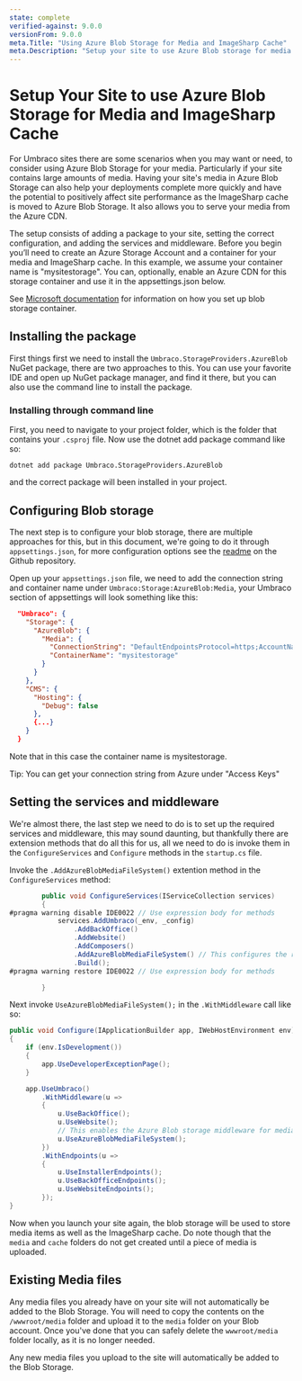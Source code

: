 ```yaml
---
state: complete
verified-against: 9.0.0
versionFrom: 9.0.0
meta.Title: "Using Azure Blob Storage for Media and ImageSharp Cache"
meta.Description: "Setup your site to use Azure Blob storage for media and ImageSharp cache"
---
```


# Setup Your Site to use Azure Blob Storage for Media and ImageSharp Cache

For Umbraco sites there are some scenarios when you may want or need, to consider using Azure Blob Storage for your media. Particularly if your site contains large amounts of media.  Having your site's media in Azure Blob Storage can also help your deployments complete more quickly and have the potential to positively affect site performance as the ImageSharp cache is moved to Azure Blob Storage.  It also allows you to serve your media from the Azure CDN.

The setup consists of adding a package to your site, setting the correct configuration, and adding the services and middleware. Before you begin you’ll need to create an Azure Storage Account and a container for your media and ImageSharp cache. In this example, we assume your container name is "mysitestorage". You can, optionally, enable an Azure CDN for this storage container and use it in the appsettings.json below.

See [Microsoft documentation](https://docs.microsoft.com/en-us/azure/storage/blobs/storage-quickstart-blobs-portal) for information on how you set up blob storage container. 

## Installing the package

First things first we need to install the `Umbraco.StorageProviders.AzureBlob` NuGet package, there are two approaches to this. You can use your favorite IDE and open up NuGet package manager, and find it there, but you can also use the command line to install the package.

### Installing through command line

First, you need to navigate to your project folder, which is the folder that contains your `.csproj` file. Now use the dotnet add package command like so:

```
dotnet add package Umbraco.StorageProviders.AzureBlob
```

and the correct package will been installed in your project.


## Configuring Blob storage

The next step is to configure your blob storage, there are multiple approaches for this, but in this document, we're going to do it through `appsettings.json`, for more configuration options see the [readme](https://github.com/umbraco/Umbraco.StorageProviders#umbracostorageproviders) on the Github repository.

Open up your `appsettings.json` file, we need to add the connection string and container name under `Umbraco:Storage:AzureBlob:Media`, your Umbraco section of appsettings will look something like this:

```json
  "Umbraco": {
    "Storage": {
      "AzureBlob": {
        "Media": {
          "ConnectionString": "DefaultEndpointsProtocol=https;AccountName=<media account name>;AccountKey=<media account key>;EndpointSuffix=core.windows.net",
          "ContainerName": "mysitestorage"
        }
      }
    },
    "CMS": {
      "Hosting": {
        "Debug": false
      },
      {...}
    }
  }
```

Note that in this case the container name is mysitestorage. 

Tip: You can get your connection string from Azure under "Access Keys"

## Setting the services and middleware

We're almost there, the last step we need to do is to set up the required services and middleware, this may sound daunting, but thankfully there are extension methods that do all this for us, all we need to do is invoke them in the `ConfigureServices` and `Configure` methods in the `startup.cs` file.

Invoke the `.AddAzureBlobMediaFileSystem()` extention method in the `ConfigureServices` method:

```C#
        public void ConfigureServices(IServiceCollection services)
        {
#pragma warning disable IDE0022 // Use expression body for methods
            services.AddUmbraco(_env, _config)
                .AddBackOffice()
                .AddWebsite()
                .AddComposers()
                .AddAzureBlobMediaFileSystem() // This configures the required services 
                .Build();
#pragma warning restore IDE0022 // Use expression body for methods

        }
```

Next invoke `UseAzureBlobMediaFileSystem();` in the `.WithMiddleware` call like so:

```C#
public void Configure(IApplicationBuilder app, IWebHostEnvironment env)
{
    if (env.IsDevelopment())
    {
        app.UseDeveloperExceptionPage();
    }

    app.UseUmbraco()
        .WithMiddleware(u =>
        {
            u.UseBackOffice();
            u.UseWebsite();
            // This enables the Azure Blob storage middleware for media.
            u.UseAzureBlobMediaFileSystem();
        })
        .WithEndpoints(u =>
        {
            u.UseInstallerEndpoints();
            u.UseBackOfficeEndpoints();
            u.UseWebsiteEndpoints();
        });
}
```

Now when you launch your site again, the blob storage will be used to store media items as well as the ImageSharp cache. Do note though that the `media` and `cache` folders do not get created until a piece of media is uploaded.


## Existing Media files

Any media files you already have on your site will not automatically be added to the Blob Storage. You will need to copy the contents on the `/wwwroot/media` folder and upload it to the `media` folder on your Blob account. Once you've done that you can safely delete the `wwwroot/media` folder locally, as it is no longer needed.

Any new media files you upload to the site will automatically be added to the Blob Storage.
